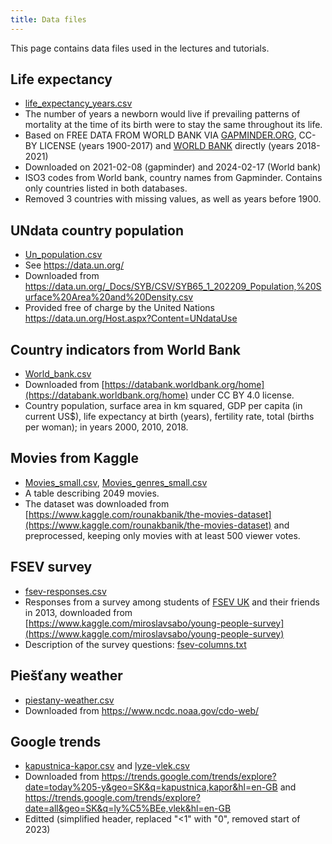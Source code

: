 ```yaml
---
title: Data files
---
```


This page contains data files used in the lectures and tutorials.

## Life expectancy

* [life_expectancy_years.csv](./life_expectancy_years.csv)
* The number of years a newborn would live if prevailing patterns of mortality at the time of its birth were to stay the same throughout its life.
* Based on FREE DATA FROM WORLD BANK VIA [GAPMINDER.ORG](https://www.gapminder.org/data/), CC-BY LICENSE (years 1900-2017) and [WORLD BANK](https://databank.worldbank.org/reports.aspx?source=2&series=SP.DYN.LE00.IN&country=#) directly (years 2018-2021)
* Downloaded on 2021-02-08 (gapminder) and 2024-02-17 (World bank)
* ISO3 codes from World bank, country names from Gapminder. Contains only countries listed in both databases.
* Removed 3 countries with missing values, as well as years before 1900.

## UNdata country population

* [Un_population.csv](./Un_population.csv)
* See https://data.un.org/
* Downloaded from 
https://data.un.org/_Docs/SYB/CSV/SYB65_1_202209_Population,%20Surface%20Area%20and%20Density.csv
* Provided free of charge by the United Nations https://data.un.org/Host.aspx?Content=UNdataUse


## Country indicators from World Bank

* [World_bank.csv](./World_bank.csv)
* Downloaded from [https://databank.worldbank.org/home](https://databank.worldbank.org/home) under CC BY 4.0 license.
* Country population, surface area in km squared, GDP per capita (in current US$), life expectancy at birth (years), fertility rate, total (births per woman); in years 2000, 2010, 2018.

## Movies from Kaggle

* [Movies_small.csv](./Movies_small.csv), [Movies_genres_small.csv](./Movies_genres_small.csv)
* A table describing 2049 movies.
* The dataset was downloaded from [https://www.kaggle.com/rounakbanik/the-movies-dataset](https://www.kaggle.com/rounakbanik/the-movies-dataset) and preprocessed, keeping only movies with at least 500 viewer votes.

## FSEV survey

* [fsev-responses.csv](./fsev-responses.csv)
* Responses from a survey among students of [FSEV UK](https://fses.uniba.sk/en/) and their friends in 2013, downloaded from [https://www.kaggle.com/miroslavsabo/young-people-survey](https://www.kaggle.com/miroslavsabo/young-people-survey)
* Description of the survey questions: [fsev-columns.txt](./fsev-columns.txt)

## Piešťany weather

* [piestany-weather.csv](./piestany-weather.csv)
* Downloaded from https://www.ncdc.noaa.gov/cdo-web/

## Google trends

* [kapustnica-kapor.csv](./kapustnica-kapor.csv) and [lyze-vlek.csv](./lyze-vlek.csv)
* Downloaded from https://trends.google.com/trends/explore?date=today%205-y&geo=SK&q=kapustnica,kapor&hl=en-GB and https://trends.google.com/trends/explore?date=all&geo=SK&q=ly%C5%BEe,vlek&hl=en-GB
* Editted (simplified header, replaced "<1" with "0", removed start of 2023)

